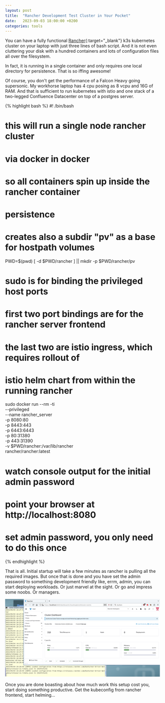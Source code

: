 ```yaml
---
layout: post
title:  "Rancher Development Test Cluster in Your Pocket"
date:   2023-09-03 18:00:00 +0200
categories: tools
---
```


You can have a fully functional [Rancher](https://www.rancher.com){:target="_blank"} k3s kubernetes cluster on your laptop with just three lines of bash script. And it is not even cluttering your disk with a hundred containers and lots of configuration files all over the filesystem.

In fact, it is running in a single container and only requires one local directory for persistence. That is so iffing awesome!

Of course, you don't get the performance of a Falcon Heavy going supersonic. My workhorse laptop has 4 cpu posing as 8 vcpu and 16G of RAM. And that is sufficient to run kubernetes with istio and one stack of a two-legged Confluence Datacenter on top of a postgres server.

{% highlight bash %}
#! /bin/bash

# this will run a single node rancher cluster
#   via docker in docker
# so all containers spin up inside the rancher container

# persistence
#  creates also a subdir "pv" as a base for hostpath volumes
PWD=$(pwd)
[ -d $PWD/rancher ] || mkdir -p $PWD/rancher/pv

# sudo is for binding the privileged host ports
# first two port bindings are for the rancher server frontend
# the last two are istio ingress, which requires rollout of
#   istio helm chart from within the running rancher
sudo docker run --rm -ti \
        --privileged \
        --name rancher_server \
        -p 8080:80 \
        -p 8443:443 \
        -p 6443:6443 \
        -p 80:31380 \
        -p 443:31390 \
        -v $PWD/rancher:/var/lib/rancher \
        rancher/rancher:latest

# watch console output for the initial admin password
#
# point your browser at http://localhost:8080
#
# set admin password, you only need to do this once

{% endhighlight %}

That is all. Initial startup will take a few minutes as rancher is pulling all the required images. But once that is done and you have set the admin password to something development friendly like, errm, admin, you can start deploying workloads. Or just marvel at the sight. Or go and impress some noobs. Or managers.

![rancher aio](/assets/images/20230903_01.png)

Once you are done boasting about how much work this setup cost you, start doing something productive. Get the kubeconfig from rancher frontend, start helming...


